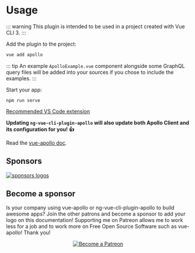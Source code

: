 # Usage

::: warning
This plugin is intended to be used in a project created with Vue CLI 3.
:::

Add the plugin to the project:

```bash
vue add apollo
```

::: tip
An example `ApolloExample.vue` component alongside some GraphQL query files will be added into your sources if you chose to include the examples.
:::

Start your app:

```
npm run serve
```

[Recommended VS Code extension](https://github.com/prismagraphql/vscode-graphql)

**Updating `ng-vue-cli-plugin-apollo` will also update both Apollo Client and its configuration for you! :+1:**

Read the [vue-apollo doc](https://github.com/BrendanEthika/vue-apollo).

## Sponsors

[![sponsors logos](https://guillaume-chau.info/sponsors.png)](https://guillaume-chau.info/sponsors)

## Become a sponsor

Is your company using vue-apollo or ng-vue-cli-plugin-apollo to build awesome apps? Join the other patrons and become a sponsor to add your logo on this documentation! Supporting me on Patreon allows me to work less for a job and to work more on Free Open Source Software such as vue-apollo! Thank you!

<p style="text-align: center;">
  <a href="https://github.com/sponsors/Akryum/" target="_blank">
    <img src="https://c5.patreon.com/external/logo/become_a_patron_button.png" alt="Become a Patreon">
  </a>
</p>
